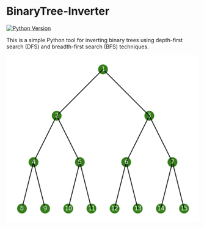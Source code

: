 # BinaryTree-Inverter
[![Python Version](https://img.shields.io/badge/Python-3-green)](https://www.python.org/)

This is a simple Python tool for inverting binary trees using depth-first search (DFS) and breadth-first search (BFS) techniques.

![Binary Tree](btree.png)